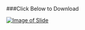 ###Click Below to Download

[![Image of Slide](http://image.slidesharecdn.com/linkedlist-160706195911/95/linked-list-1-638.jpg)](http://www.ashimlamichhane.com.np/2016/08/unit-5-linkedlist/)